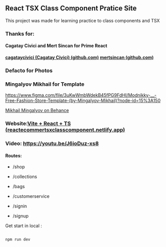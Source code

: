 
## React TSX Class Component Pratice Site

  

This project was made for learning practice to class components and TSX

  
  ### Thanks for:
  #### Cagatay Civici and Mert Sincan  for Prime React
  #### [cagataycivici (Cagatay Civici) (github.com)](https://github.com/cagataycivici) [mertsincan (github.com)](https://github.com/mertsincan)
###  Defacto for Photos
###  Mingalyov Mikhail for Template

https://www.figma.com/file/3uKwWmbWdekB45fPG9FdHI/Modnikky-__-Free-Fashion-Store-Template-(by-Mingalyov-Mikhail)?node-id=15%3A150

[Mikhail Mingalyov on Behance](https://www.behance.net/mingalyov)

### Website:[Vite + React + TS (reactecommertsxclasscomponent.netlify.app)](https://reactecommertsxclasscomponent.netlify.app/)

### Video: https://youtu.be/J6ioDuz-xs8
#### Routes:

* /shop

* /collections

* /bags

* /customerservice

* /signin

* /signup

  

Get start in local :

```

npm run dev

```